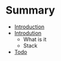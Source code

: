# Summary

* [Introduction](README.md)
* [Introdution](docs/introdution.md)
   * What is it
   * Stack
* [Todo](docs/todo.md)

